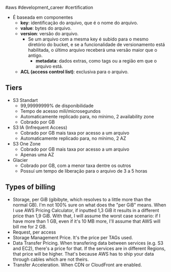 #aws #development_career #certification 
- É baseada em componentes
	- **key**: identificação do arquivo, que é o nome do arquivo.
	- **value**: bytes do arquivo.
	- **version**: versão do arquivo.
		- Se um arquivo com a mesma key é subido para o mesmo diretório do bucket, e se a funcionalidade de versionamento está habilitada, o último arquivo receberá uma versão maior que o antigo.
			- **metadata**: dados extras, como tags ou a região em que o arquivo está.
	- **ACL (access control list)**: exclusiva para o arquivo.

## Tiers
- S3 Standart
	- 99,99999999% de disponibilidade
	- Tempo de acesso mili/microsegundos
	- Automaticamente replicado para, no mínimo, 2 availability zone
	- Cobrado por GB
- S3 IA (Infrequent Access)
	- Cobrado por GB mais taxa por acesso a um arquivo
	- Automaticamente replicado para, no mínimo, 2 AZ
- S3 One Zone
	- Cobrado por GB mais taxa por acesso a um arquivo
	- Apenas uma AZ
- Glacier
	- Cobrado por GB, com a menor taxa dentre os outros
	- Possuí um tempo de liberação para o arquivo de 3 a 5 horas

## Types of billing
- Storage, per GiB (gibibyte, which resolves to a little more than the normal GB). I'm not 100% sure on what does the "per GiB" means. When I use AWS Pricing Calculator, if inputted 1,3 GiB it results in a different price than 1,9 GiB. With that, I will assume the worst case scenario: if I have more than 1 GB, even if it's 10 MB more, I'll assume that AWS will bill me for 2 GB.
- Request, per access 
- Storage Management Price. It's the price per TAGs used.
- Data Transfer Pricing. When transfering data between services (e.g. S3 and EC2), there's a price for that. If the services are in different Regions, that price will be higher. That's because AWS has to ship your data through cables which are not theirs.
- Transfer Acceleration. When CDN or CloudFront are enabled.